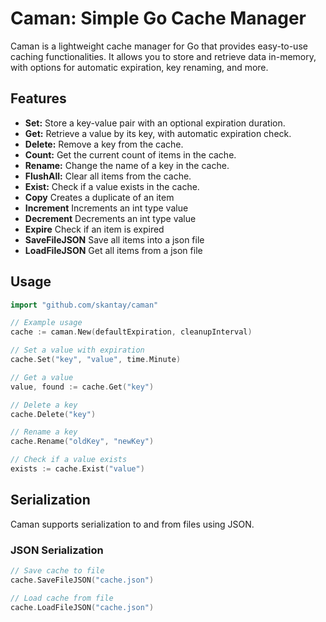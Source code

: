 # Caman: Simple Go Cache Manager

Caman is a lightweight cache manager for Go that provides easy-to-use caching functionalities. It allows you to store and retrieve data in-memory, with options for automatic expiration, key renaming, and more.

## Features

- **Set:** Store a key-value pair with an optional expiration duration.
- **Get:** Retrieve a value by its key, with automatic expiration check.
- **Delete:** Remove a key from the cache.
- **Count:** Get the current count of items in the cache.
- **Rename:** Change the name of a key in the cache.
- **FlushAll:** Clear all items from the cache.
- **Exist:** Check if a value exists in the cache.
- **Copy** Creates a duplicate of an item
- **Increment** Increments an int type value
- **Decrement** Decrements an int type value
- **Expire** Check if an item is expired
- **SaveFileJSON** Save all items into a json file
- **LoadFileJSON** Get all items from a json file

## Usage

```go
import "github.com/skantay/caman"

// Example usage
cache := caman.New(defaultExpiration, cleanupInterval)

// Set a value with expiration
cache.Set("key", "value", time.Minute)

// Get a value
value, found := cache.Get("key")

// Delete a key
cache.Delete("key")

// Rename a key
cache.Rename("oldKey", "newKey")

// Check if a value exists
exists := cache.Exist("value")
```

## Serialization

Caman supports serialization to and from files using JSON.

### JSON Serialization

```go
// Save cache to file
cache.SaveFileJSON("cache.json")

// Load cache from file
cache.LoadFileJSON("cache.json")
```
